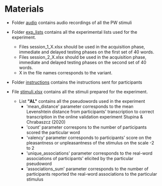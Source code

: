 # Materials

* Folder [audio](https://github.com/AnnaZhuravleva/novel_words/tree/master/materials) contains audio recordings of all the PW stimuli

* Folder [exp_lists](https://github.com/AnnaZhuravleva/novel_words/tree/master/materials/exp_lists) contains all the experimental lists used for the experiment.
  * Files session_1_X.xlsx should be used in the acquisition phase, immediate and delayed testing phases on the first set of 40 words.
  * Files session_2_X.xlsx should be used in the acquisition phase, immediate and delayed testing phases on the second set of 40 words.
  * X in the file names corresponds to the variant.
  
* Folder [instructions](https://github.com/AnnaZhuravleva/novel_words/tree/master/materials/instructions) contains the instructions sent for participants

* File [stimuli.xlsx](https://github.com/AnnaZhuravleva/novel_words/blob/master/materials/stimuli.xlsx) contains all the stimuli prepared for the experiment.
  * List **"AL"** contains all the pseudowords used in the experiment
    * 'mean_distance' parameter corresponds to the mean Levenshtein distance from participants' transcription to correct transcription in the online validation experiment Stupina & Chrabaszcz (2020)
    * 'count' parameter correspons to the number of participants scored the particular word
    * 'valency' parameter corresponds to participants' score on the pleasantness or unpleasantness of the stimulus on the scale -2 to 2
    * 'unique_associations' parameter corresponds to the real-word associations of participants' elicited by the particular pseudoword
    * 'associations_sum' parameter corresponds to the number of participants reported the real-word associations to the particular stimulus
